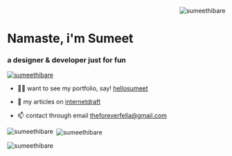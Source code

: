 <p align="right"> <img src="https://komarev.com/ghpvc/?username=sumeethibare&label=Profile%20views&color=0e75b6&style=flat" alt="sumeethibare" /> </p>
<h1 align="left">Namaste, i'm Sumeet</h1>
<h3 align="left">a designer & developer just for fun </h3>


<p align="left"> <a href="https://github.com/ryo-ma/github-profile-trophy"><img src="https://github-profile-trophy.vercel.app/?username=sumeethibare" alt="sumeethibare" /></a> </p>

- 👨‍💻 want to see my portfolio,  say! [hellosumeet](hellosumeet.vercel.app)

- 📝 my articles on [internetdraft](internetdraft.blogspot.com)

- 📫 contact through email theforeverfella@gmail.com

<p><img align="left" src="https://github-readme-stats.vercel.app/api/top-langs?username=sumeethibare&show_icons=true&locale=en&layout=compact" alt="sumeethibare" /></p>

<p>&nbsp;<img align="center" src="https://github-readme-stats.vercel.app/api?username=sumeethibare&show_icons=true&locale=en" alt="sumeethibare" /></p>

<p><img align="center" src="https://github-readme-streak-stats.herokuapp.com/?user=sumeethibare&" alt="sumeethibare" /></p>
